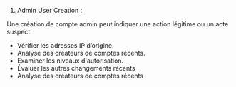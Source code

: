 1. Admin User Creation :

Une création de compte admin peut indiquer une action légitime ou un acte suspect.
  - Vérifier les adresses IP d’origine.
  - Analyse des créateurs de comptes récents.
  - Examiner les niveaux d'autorisation.
  - Évaluer les autres changements récents
  - Analyse des créateurs de comptes récents
